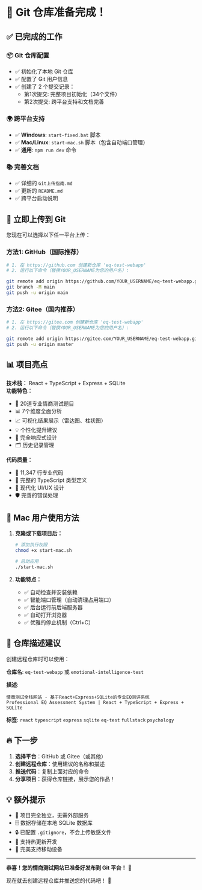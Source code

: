 # 🎉 Git 仓库准备完成！

## ✅ 已完成的工作

### 📦 Git 仓库配置
- ✅ 初始化了本地 Git 仓库
- ✅ 配置了 Git 用户信息
- ✅ 创建了 2 个提交记录：
  - 第1次提交: 完整项目初始化（34个文件）
  - 第2次提交: 跨平台支持和文档完善

### 🌍 跨平台支持
- ✅ **Windows**: `start-fixed.bat` 脚本
- ✅ **Mac/Linux**: `start-mac.sh` 脚本（包含自动端口管理）
- ✅ **通用**: `npm run dev` 命令

### 📚 完善文档
- ✅ 详细的 `Git上传指南.md`
- ✅ 更新的 `README.md` 
- ✅ 跨平台启动说明

## 🚀 立即上传到 Git

您现在可以选择以下任一平台上传：

### 方法1: GitHub（国际推荐）
```bash
# 1. 在 https://github.com 创建新仓库 'eq-test-webapp'
# 2. 运行以下命令（替换YOUR_USERNAME为您的用户名）:

git remote add origin https://github.com/YOUR_USERNAME/eq-test-webapp.git
git branch -M main
git push -u origin main
```

### 方法2: Gitee（国内推荐）
```bash
# 1. 在 https://gitee.com 创建新仓库 'eq-test-webapp'
# 2. 运行以下命令（替换YOUR_USERNAME为您的用户名）:

git remote add origin https://gitee.com/YOUR_USERNAME/eq-test-webapp.git
git push -u origin master
```

## 📊 项目亮点

**技术栈：** React + TypeScript + Express + SQLite  
**功能特色：**
- 🧠 20道专业情商测试题目
- 📊 7个维度全面分析
- 📈 可视化结果展示（雷达图、柱状图）
- 💡 个性化提升建议
- 📱 完全响应式设计
- 🗂️ 历史记录管理

**代码质量：**
- 📝 11,347 行专业代码
- 🔧 完整的 TypeScript 类型定义
- 🎨 现代化 UI/UX 设计
- 🛡️ 完善的错误处理

## 🎯 Mac 用户使用方法

1. **克隆或下载项目后：**
   ```bash
   # 添加执行权限
   chmod +x start-mac.sh
   
   # 启动应用
   ./start-mac.sh
   ```

2. **功能特点：**
   - ✅ 自动检查并安装依赖
   - ✅ 智能端口管理（自动清理占用端口）
   - ✅ 后台运行前后端服务器
   - ✅ 自动打开浏览器
   - ✅ 优雅的停止机制（Ctrl+C）

## 📝 仓库描述建议

创建远程仓库时可以使用：

**仓库名**: `eq-test-webapp` 或 `emotional-intelligence-test`

**描述**:
```
情商测试全栈网站 - 基于React+Express+SQLite的专业EQ测评系统
Professional EQ Assessment System | React + TypeScript + Express + SQLite
```

**标签**: 
`react` `typescript` `express` `sqlite` `eq-test` `fullstack` `psychology`

## 🔥 下一步

1. **选择平台**：GitHub 或 Gitee（或其他）
2. **创建远程仓库**：使用建议的名称和描述
3. **推送代码**：复制上面对应的命令
4. **分享项目**：获得仓库链接，展示您的作品！

## 💡 额外提示

- 📁 项目完全独立，无需外部服务
- 🗄️ 数据存储在本地 SQLite 数据库
- 🔒 已配置 `.gitignore`，不会上传敏感文件
- 🔄 支持热更新开发
- 📱 完美支持移动设备

---

**恭喜！您的情商测试网站已准备好发布到 Git 平台！** 🎊

现在就去创建远程仓库并推送您的代码吧！ 🚀
